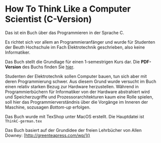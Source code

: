 # How To Think Like a Computer Scientist (C-Version)


Das ist ein Buch über das Programmieren in der Sprache C. 

Es richtet sich vor allem an Programmieranfänger und wurde für Studenten der Beuth Hochschule im Fach Elektrotechnik geschrieben, also keine Informatiker.

Das Buch stellt die Grundlage für einen 1-semestrigen Kurs dar. Die **PDF-Version** des Buchs finden Sie [hier](https://github.com/tscheffl/Think-Like-A-ComputerScientist_C/tree/master/PDF/ThinkC-german.pdf).


Studenten der Elektrotechnik sollen Computer bauen, tun sich aber mit deren Programmierung schwer. Aus diesem Grund wurde versucht im Buch einen relativ starken Bezug zur Hardware herzustellen. Während in Programmierbüchern für Informatiker von der Hardware abstrahiert wird und Speicherzugriffe und Prozessorarchitekturen kaum eine Rolle spielen, soll hier das Programmierverständnis über die Vorgänge im Inneren der Maschine, sozusagen *Bottom-up* erfolgen.

Das Buch wurde mit TexShop unter MacOS erstellt. Die Hauptdatei ist `ThinkC-german.tex`


Das Buch basiert auf der Grundidee der freien Lehrbücher von Allen Downey:  [http://greenteapress.com/wp/]()